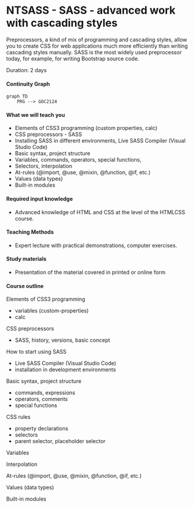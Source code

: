 # NTSASS - SASS - advanced work with cascading styles  

Preprocessors, a kind of mix of programming and cascading styles, allow you to create CSS for web applications much more efficiently than writing cascading styles manually. SASS is the most widely used preprocessor today, for example, for writing Bootstrap source code.     

Duration: 2 days

#### Continuity Graph
```mermaid
graph TD
    PRG --> GOC2124
```

#### What we will teach you
* Elements of CSS3 programming (custom properties, calc)
* CSS preprocessors - SASS
* Installing SASS in different environments, Live SASS Compiler (Visual Studio Code)
* Basic syntax, project structure
* Variables, commands, operators, special functions,
* Selectors, interpolation
* At-rules (@import, @use, @mixin, @function, @if, etc.)
* Values (data types)
* Built-in modules

#### Required input knowledge
* Advanced knowledge of HTML and CSS at the level of the HTMLCSS course.

#### Teaching Methods
* Expert lecture with practical demonstrations, computer exercises.

#### Study materials
* Presentation of the material covered in printed or online form

#### Course outline
Elements of CSS3 programming
* variables (custom-properties)
* calc

CSS preprocessors
* SASS, history, versions, basic concept

How to start using SASS
* Live SASS Compiler (Visual Studio Code)
* installation in development environments

Basic syntax, project structure
* commands, expressions
* operators, comments
* special functions

CSS rules
* property declarations
* selectors
* parent selector, placeholder selector

Variables

Interpolation

At-rules (@import, @use, @mixin, @function, @if, etc.)

Values (data types)

Built-in modules